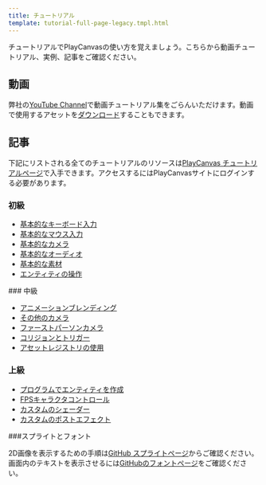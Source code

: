 ```yaml
---
title: チュートリアル
template: tutorial-full-page-legacy.tmpl.html
---
```


チュートリアルでPlayCanvasの使い方を覚えましょう。こちらから動画チュートリアル、実例、記事をご確認ください。

## 動画

弊社の[YouTube Channel][1]で動画チュートリアル集をごらんいただけます。動画で使用するアセットを[ダウンロード][2]することもできます。

## 記事

下記にリストされる全てのチュートリアルのリソースは[PlayCanvas チュートリアルページ][3]で入手できます。アクセスするにはPlayCanvasサイトにログインする必要があります。

### 初級

* [基本的なキーボード入力][4]
* [基本的なマウス入力][5]
* [基本的なカメラ][6]
* [基本的なオーディオ][7]
* [基本的な素材][8]
* [エンティティの操作][9]

### 中級

* [アニメーションブレンディング][10]
* [その他のカメラ][11]
* [ファーストパーソンカメラ][12]
* [コリジョンとトリガー][13]
* [アセットレジストリの使用][14]

### 上級

* [プログラムでエンティティを作成][15]
* [FPSキャラクタコントロール][16]
* [カスタムのシェーダー][17]
* [カスタムのポストエフェクト][18]

###スプライトとフォント

2D画像を表示するための手順は[GitHub スプライトページ][19]からご確認ください。画面内のテキストを表示させるには[GitHubのフォントページ][20]をご確認ください。

[1]: https://www.youtube.com/user/playcanvas
[2]: /tutorials/video
[3]: https://playcanvas.com/project/186/overview/tutorials

[4]: /tutorials/beginner/keyboard-input
[5]: /tutorials/beginner/mouse-input
[6]: /tutorials/beginner/basic-cameras
[7]: /tutorials/beginner/basic-audio
[8]: /tutorials/beginner/basic-materials
[9]: /tutorials/beginner/manipulating-entities

[10]: /tutorials/intermediate/animation-blending
[11]: /tutorials/intermediate/more-cameras
[12]: /tutorials/intermediate/first-person-camera
[13]: /tutorials/intermediate/collision-and-triggers
[14]: /tutorials/intermediate/using-assets

[16]: /tutorials/advanced/fps-controller
[15]: /tutorials/advanced/programmatically-creating
[17]: /tutorials/advanced/custom-shaders
[18]: /tutorials/advanced/custom-posteffect

[19]: https://github.com/playcanvas/sprites
[20]: https://github.com/playcanvas/fonts

